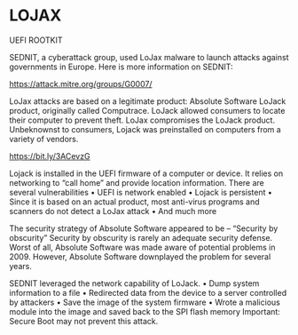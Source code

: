 # LOJAX

UEFI ROOTKIT

SEDNIT, a cyberattack group, used LoJax malware to launch attacks against governments in Europe.
Here is more information on SEDNIT:

https://attack.mitre.org/groups/G0007/

LoJax attacks are based on a legitimate product: Absolute Software LoJack product, originally called Computrace. LoJack allowed consumers to locate their computer to prevent theft. LoJax compromises the LoJack product.
Unbeknownst to consumers, Lojack was preinstalled on computers from a variety of vendors.

https://bit.ly/3ACevzG


Lojack is installed in the UEFI firmware of a computer or device. It relies on networking to “call home” and provide location information. There are several vulnerabilities
• UEFI is network enabled
• Lojack is persistent
• Since it is based on an actual product, most anti-virus programs and scanners do not detect a LoJax attack
• And much more


The security strategy of Absolute Software appeared to be –
“Security by obscurity”
Security by obscurity is rarely an adequate security defense. Worst of all, Absolute Software was made aware of potential problems in 2009. However, Absolute Software downplayed the problem for several years.


SEDNIT leveraged the network capability of LoJack.
• Dump system information to a file
• Redirected data from the device to
a server controlled by attackers
• Save the image of the system firmware
• Wrote a malicious module into the image and saved back to the SPI flash memory
Important: Secure Boot may not prevent this attack.
